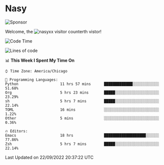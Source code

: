 # Nasy

<!--
<p align="center">
<img height="200" src="https://github-readme-stats.vercel.app/api?username=nasyxx&count_private=true&show_icons=true&theme=dracula&include_all_commits=true"/>
<img height="200" src="https://github-readme-stats.vercel.app/api/top-langs/?username=nasyxx&theme=dracula&hide=html,jupyter+notebook&count_private=true&show_icons=true"/>
</p>

  
----------------
-->

![Sponsor](https://img.shields.io/static/v1.svg?label=Sponsor&message=%E2%9D%A4&logo=GitHub&style=flat&color=pink)
 
Welcome, the ![nasyxx visitor counter](https://count.getloli.com/get/@nasyxx?theme=rule34)th vistor!
 
<!--START_SECTION:waka-->
![Code Time](http://img.shields.io/badge/Code%20Time-2%2C653%20hrs%2047%20mins-blue)

![Lines of code](https://img.shields.io/badge/From%20Hello%20World%20I%27ve%20Written-5%20Million%20lines%20of%20code-blue)

📊 **This Week I Spent My Time On** 

```text
⌚︎ Time Zone: America/Chicago

💬 Programming Languages: 
Python                   11 hrs 57 mins      █████████████░░░░░░░░░░░░   51.68% 
Org                      5 hrs 23 mins       █████░░░░░░░░░░░░░░░░░░░░   23.29% 
sh                       5 hrs 7 mins        █████░░░░░░░░░░░░░░░░░░░░   22.14% 
TOML                     16 mins             ░░░░░░░░░░░░░░░░░░░░░░░░░   1.22% 
Other                    5 mins              ░░░░░░░░░░░░░░░░░░░░░░░░░   0.36%

🔥 Editors: 
Emacs                    18 hrs              ███████████████████░░░░░░   77.86% 
Zsh                      5 hrs 7 mins        █████░░░░░░░░░░░░░░░░░░░░   22.14%

```


 Last Updated on 22/09/2022 20:37:22 UTC
<!--END_SECTION:waka-->

<!-- ![visitors](https://visitor-badge.laobi.icu/badge?page_id=nasyxx.nasyxx) -->
